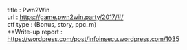 title : Pwn2Win
</br>
url : https://game.pwn2win.party/2017/#/ 
</br>
ctf type : (Bonus, story, ppc_m)
</br>
**Write-up report : https://wordpress.com/post/infoinsecu.wordpress.com/1035
